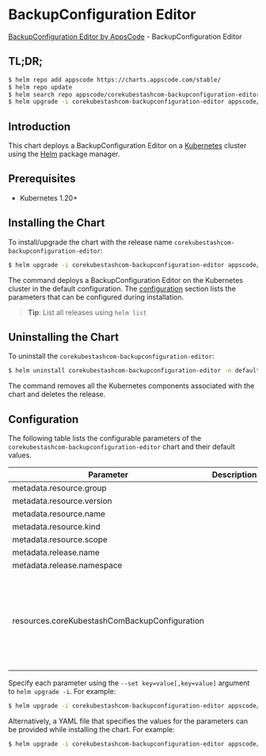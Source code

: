 # BackupConfiguration Editor

[BackupConfiguration Editor by AppsCode](https://appscode.com) - BackupConfiguration Editor

## TL;DR;

```bash
$ helm repo add appscode https://charts.appscode.com/stable/
$ helm repo update
$ helm search repo appscode/corekubestashcom-backupconfiguration-editor --version=v0.26.0
$ helm upgrade -i corekubestashcom-backupconfiguration-editor appscode/corekubestashcom-backupconfiguration-editor -n default --create-namespace --version=v0.26.0
```

## Introduction

This chart deploys a BackupConfiguration Editor on a [Kubernetes](http://kubernetes.io) cluster using the [Helm](https://helm.sh) package manager.

## Prerequisites

- Kubernetes 1.20+

## Installing the Chart

To install/upgrade the chart with the release name `corekubestashcom-backupconfiguration-editor`:

```bash
$ helm upgrade -i corekubestashcom-backupconfiguration-editor appscode/corekubestashcom-backupconfiguration-editor -n default --create-namespace --version=v0.26.0
```

The command deploys a BackupConfiguration Editor on the Kubernetes cluster in the default configuration. The [configuration](#configuration) section lists the parameters that can be configured during installation.

> **Tip**: List all releases using `helm list`

## Uninstalling the Chart

To uninstall the `corekubestashcom-backupconfiguration-editor`:

```bash
$ helm uninstall corekubestashcom-backupconfiguration-editor -n default
```

The command removes all the Kubernetes components associated with the chart and deletes the release.

## Configuration

The following table lists the configurable parameters of the `corekubestashcom-backupconfiguration-editor` chart and their default values.

|                   Parameter                   | Description |                                                                                                                                                                                                                                                                                                                                                                                                                          Default                                                                                                                                                                                                                                                                                                                                                                                                                           |
|-----------------------------------------------|-------------|------------------------------------------------------------------------------------------------------------------------------------------------------------------------------------------------------------------------------------------------------------------------------------------------------------------------------------------------------------------------------------------------------------------------------------------------------------------------------------------------------------------------------------------------------------------------------------------------------------------------------------------------------------------------------------------------------------------------------------------------------------------------------------------------------------------------------------------------------------|
| metadata.resource.group                       |             | <code>core.kubestash.com</code>                                                                                                                                                                                                                                                                                                                                                                                                                                                                                                                                                                                                                                                                                                                                                                                                                            |
| metadata.resource.version                     |             | <code>v1alpha1</code>                                                                                                                                                                                                                                                                                                                                                                                                                                                                                                                                                                                                                                                                                                                                                                                                                                      |
| metadata.resource.name                        |             | <code>backupconfigurations</code>                                                                                                                                                                                                                                                                                                                                                                                                                                                                                                                                                                                                                                                                                                                                                                                                                          |
| metadata.resource.kind                        |             | <code>BackupConfiguration</code>                                                                                                                                                                                                                                                                                                                                                                                                                                                                                                                                                                                                                                                                                                                                                                                                                           |
| metadata.resource.scope                       |             | <code>Namespaced</code>                                                                                                                                                                                                                                                                                                                                                                                                                                                                                                                                                                                                                                                                                                                                                                                                                                    |
| metadata.release.name                         |             | <code>RELEASE-NAME</code>                                                                                                                                                                                                                                                                                                                                                                                                                                                                                                                                                                                                                                                                                                                                                                                                                                  |
| metadata.release.namespace                    |             | <code>default</code>                                                                                                                                                                                                                                                                                                                                                                                                                                                                                                                                                                                                                                                                                                                                                                                                                                       |
| resources.coreKubestashComBackupConfiguration |             | <code>{"apiVersion":"core.kubestash.com/v1alpha1","kind":"BackupConfiguration","metadata":{"name":"backup-app","namespace":"demo"},"spec":{"backends":[{"name":"default-backend","retentionPolicy":{"name":"keep-1wk","namespace":"stash"},"storageRef":{"name":"default","namespace":"stash"}}],"sessions":[{"addon":{"name":"mysql-addon","tasks":[{"name":"logical-backup"}]},"name":"full-backup","repositories":[{"backend":"default-backend","directory":"demo/backup-app","encryptionSecret":{"name":"default-encryption-secret","namespace":"stash"},"name":"backup-app"}],"scheduler":{"jobTemplate":{"backoffLimit":1,"template":{"controller":{},"metadata":{},"spec":{"resources":{}}}},"schedule":"*/30 * * * *"},"sessionHistoryLimit":2}],"target":{"apiGroup":"kubedb.com","kind":"MySQL","name":"backup-app","namespace":"demo"}}}</code> |


Specify each parameter using the `--set key=value[,key=value]` argument to `helm upgrade -i`. For example:

```bash
$ helm upgrade -i corekubestashcom-backupconfiguration-editor appscode/corekubestashcom-backupconfiguration-editor -n default --create-namespace --version=v0.26.0 --set metadata.resource.group=core.kubestash.com
```

Alternatively, a YAML file that specifies the values for the parameters can be provided while
installing the chart. For example:

```bash
$ helm upgrade -i corekubestashcom-backupconfiguration-editor appscode/corekubestashcom-backupconfiguration-editor -n default --create-namespace --version=v0.26.0 --values values.yaml
```
